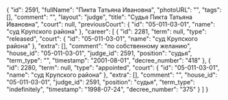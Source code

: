 {
    "id": 2591,
    "fullName": "Пикта Татьяна Ивановна",
    "photoURL": "",
    "tags": [],
    "comment": "",
    "layout": "judge",
    "title": "Судья Пикта Татьяна Ивановна",
    "court": null,
    "previousCourt": {
        "id": "05-011-03-01",
        "name": "суд Крупского района"
    },
    "career": [
        {
            "id": 2281,
            "term": null,
            "type": "released",
            "court": {
                "id": "05-011-03-01",
                "name": "суд Крупского района"
            },
            "extra": [],
            "comment": "по собственному желанию",
            "house_id": "05-011-03-01",
            "judge_id": 2591,
            "position": "судья",
            "term_type": "",
            "timestamp": "2001-08-01",
            "decree_number": "418"
        },
        {
            "id": 2280,
            "term": null,
            "type": "appointed",
            "court": {
                "id": "05-011-03-01",
                "name": "суд Крупского района"
            },
            "extra": [],
            "comment": "",
            "house_id": "05-011-03-01",
            "judge_id": 2591,
            "position": "судья",
            "term_type": "indefinitely",
            "timestamp": "1998-07-24",
            "decree_number": "375"
        }
    ]
}